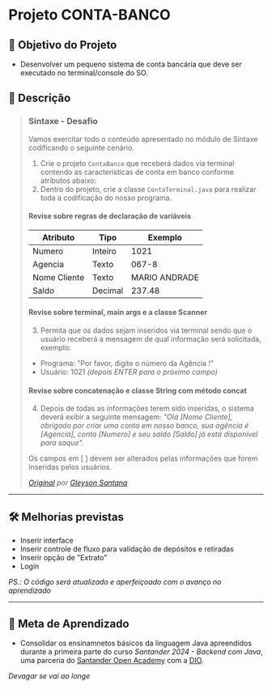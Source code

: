 # Projeto CONTA-BANCO

## 🎯 Objetivo do Projeto
- Desenvolver um pequeno sistema de conta bancária que deve ser executado no terminal/console do SO.

## 📝 Descrição 

> ### Sintaxe - Desafio
> Vamos exercitar todo o conteúdo apresentado no módulo de Sintaxe codificando o seguinte cenário.
>
> 1. Crie o projeto `ContaBanco` que receberá dados via terminal contendo as características de conta em banco conforme atributos abaixo:
> 2. Dentro do projeto, crie a classe `ContaTerminal.java` para realizar toda a codificação do nosso programa.
> 
> #### Revise sobre regras de declaração de variáveis
> 
> | Atributo | Tipo | Exemplo |
> |---|---|---|
> | Numero | Inteiro | 1021 |
> | Agencia | Texto	| 067-8 |
> | Nome Cliente | Texto | MARIO ANDRADE |
> | Saldo | Decimal | 237.48 |
> 
> #### Revise sobre terminal, main args e a classe Scanner
> 3. Permita que os dados sejam inseridos via terminal sendo que o usuário receberá a mensagem de qual informação será solicitada, exemplo:
> - Programa: "Por favor, digite o número da Agência !"
> - Usuário: 1021 *(depois ENTER para o próximo campo)*
>
> #### Revise sobre concatenação e classe String com método concat
> 4. Depois de todas as informações terem sido inseridas, o sistema deverá exibir a seguinte mensagem:
> *"Olá [Nome Cliente], obrigado por criar uma conta em nosso banco, sua agência é [Agencia], conta [Numero] e seu saldo [Saldo] já está disponível para saque".*
>
> Os campos em [ ] devem ser alterados pelas informações que forem inseridas pelos usuários.
> 
> *[Original](https://github.com/digitalinnovationone/trilha-java-basico/tree/main/desafios/sintaxe#readme) por [Gleyson Santana](https://github.com/glysns)*

---
## 🛠️ Melhorias previstas
- Inserir interface
- Inserir controle de fluxo para validação de depósitos e retiradas
- Inserir opção de "Extrato"
- Login


*PS.: O código será atualizado e aperfeiçoado com o avanço no aprendizado*

---
## 📖 Meta de Aprendizado
- Consolidar os ensinamnetos básicos da linguagem Java apreendidos durante a primeira parte do curso *Santander 2024 - Backend com Java*, uma parceria do [Santander Open Academy](https://www.santanderopenacademy.com/pt_br/index.html) com a [DIO](http://www.dio.me/).


*Devagar se vai ao longe*
